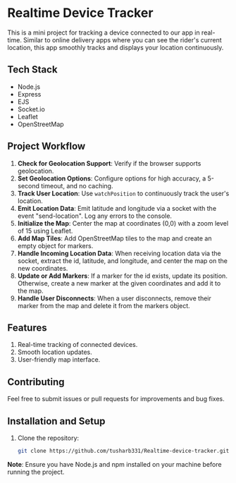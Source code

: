 # Realtime Device Tracker

This is a mini project for tracking a device connected to our app in real-time. Similar to online delivery apps where you can see the rider's current location, this app smoothly tracks and displays your location continuously.

## Tech Stack

- Node.js
- Express
- EJS
- Socket.io
- Leaflet
- OpenStreetMap

## Project Workflow

1. **Check for Geolocation Support**: Verify if the browser supports geolocation.
2. **Set Geolocation Options**: Configure options for high accuracy, a 5-second timeout, and no caching.
3. **Track User Location**: Use `watchPosition` to continuously track the user's location.
4. **Emit Location Data**: Emit latitude and longitude via a socket with the event "send-location". Log any errors to the console.
5. **Initialize the Map**: Center the map at coordinates (0,0) with a zoom level of 15 using Leaflet.
6. **Add Map Tiles**: Add OpenStreetMap tiles to the map and create an empty object for markers.
7. **Handle Incoming Location Data**: When receiving location data via the socket, extract the id, latitude, and longitude, and center the map on the new coordinates.
8. **Update or Add Markers**: If a marker for the id exists, update its position. Otherwise, create a new marker at the given coordinates and add it to the map.
9. **Handle User Disconnects**: When a user disconnects, remove their marker from the map and delete it from the markers object.

## Features

1. Real-time tracking of connected devices.
2. Smooth location updates.
3. User-friendly map interface.

## Contributing

Feel free to submit issues or pull requests for improvements and bug fixes.

## Installation and Setup

1. Clone the repository:
   ```sh
   git clone https://github.com/tusharb331/Realtime-device-tracker.git
   ```

**Note**: Ensure you have Node.js and npm installed on your machine before running the project.
